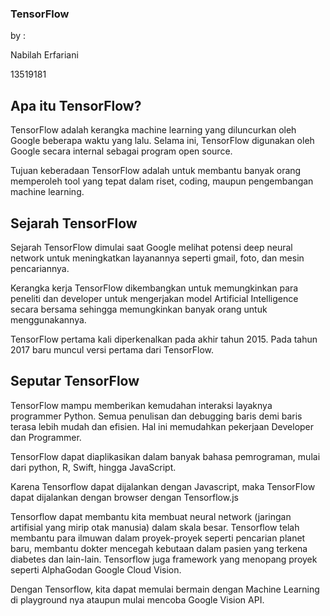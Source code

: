 ### TensorFlow

by :

Nabilah Erfariani

13519181

## Apa itu TensorFlow?
 TensorFlow adalah kerangka machine learning yang diluncurkan oleh Google beberapa waktu yang lalu. Selama ini, TensorFlow digunakan oleh Google secara internal sebagai program open source.
 
 Tujuan keberadaan TensorFlow adalah untuk membantu banyak orang memperoleh tool yang tepat dalam riset, coding, maupun pengembangan machine learning.
 
 ## Sejarah TensorFlow
 Sejarah TensorFlow dimulai saat Google melihat potensi deep neural network untuk meningkatkan layanannya seperti gmail, foto, dan mesin pencariannya.
 
 Kerangka kerja TensorFlow dikembangkan untuk memungkinkan para peneliti dan developer untuk mengerjakan model Artificial Intelligence secara bersama sehingga memungkinkan banyak orang untuk menggunakannya. 
 
 TensorFlow pertama kali diperkenalkan pada akhir tahun 2015. Pada tahun 2017 baru muncul versi pertama dari TensorFlow.
 
 ## Seputar TensorFlow 
 TensorFlow mampu memberikan kemudahan interaksi layaknya programmer Python. Semua penulisan dan debugging baris demi baris terasa lebih mudah dan efisien. Hal ini memudahkan pekerjaan Developer dan Programmer.

 TensorFlow dapat diaplikasikan dalam banyak bahasa pemrograman, mulai dari python, R, Swift, hingga JavaScript.
 
 Karena Tensorflow dapat dijalankan dengan Javascript, maka TensorFlow dapat dijalankan dengan browser dengan Tensorflow.js
 
 Tensorflow dapat membantu kita membuat neural network (jaringan artifisial yang mirip otak manusia) dalam skala besar. Tensorflow telah membantu para ilmuwan dalam proyek-proyek seperti pencarian planet baru, membantu dokter mencegah kebutaan dalam pasien yang terkena diabetes dan lain-lain. Tensorflow juga framework yang menopang proyek seperti AlphaGodan Google Cloud Vision.

Dengan Tensorflow, kita dapat memulai bermain dengan Machine Learning di playground nya ataupun mulai mencoba Google Vision API.
